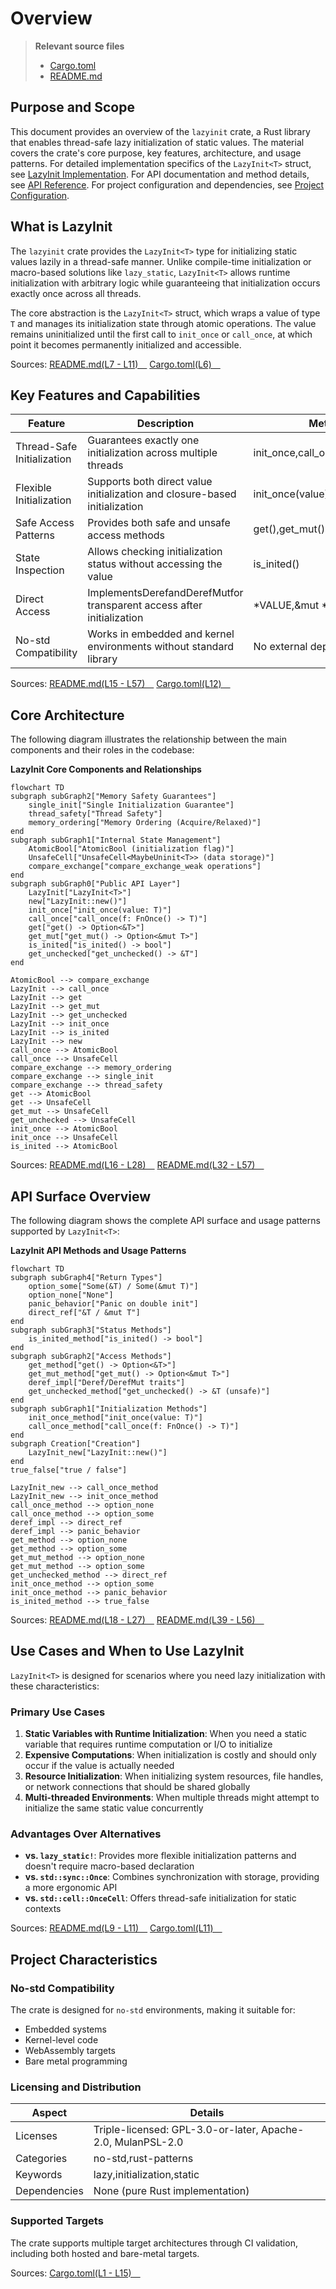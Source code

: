 # Overview

> **Relevant source files**
> * [Cargo.toml](https://github.com/arceos-org/lazyinit/blob/380d6b07/Cargo.toml)
> * [README.md](https://github.com/arceos-org/lazyinit/blob/380d6b07/README.md)

## Purpose and Scope

This document provides an overview of the `lazyinit` crate, a Rust library that enables thread-safe lazy initialization of static values. The material covers the crate's core purpose, key features, architecture, and usage patterns. For detailed implementation specifics of the `LazyInit<T>` struct, see [LazyInit Implementation](/arceos-org/lazyinit/2-lazyinitlesstgreater-implementation). For API documentation and method details, see [API Reference](/arceos-org/lazyinit/2.1-api-reference). For project configuration and dependencies, see [Project Configuration](/arceos-org/lazyinit/3-project-configuration).

## What is LazyInit

The `lazyinit` crate provides the `LazyInit<T>` type for initializing static values lazily in a thread-safe manner. Unlike compile-time initialization or macro-based solutions like `lazy_static`, `LazyInit<T>` allows runtime initialization with arbitrary logic while guaranteeing that initialization occurs exactly once across all threads.

The core abstraction is the `LazyInit<T>` struct, which wraps a value of type `T` and manages its initialization state through atomic operations. The value remains uninitialized until the first call to `init_once` or `call_once`, at which point it becomes permanently initialized and accessible.

Sources: [README.md(L7 - L11)&emsp;](https://github.com/arceos-org/lazyinit/blob/380d6b07/README.md#L7-L11) [Cargo.toml(L6)&emsp;](https://github.com/arceos-org/lazyinit/blob/380d6b07/Cargo.toml#L6-L6)

## Key Features and Capabilities

|Feature|Description|Methods|
| --- | --- | --- |
|Thread-Safe Initialization|Guarantees exactly one initialization across multiple threads|init_once,call_once|
|Flexible Initialization|Supports both direct value initialization and closure-based initialization|init_once(value), `call_once(|
|Safe Access Patterns|Provides both safe and unsafe access methods|get(),get_mut(),get_unchecked()|
|State Inspection|Allows checking initialization status without accessing the value|is_inited()|
|Direct Access|ImplementsDerefandDerefMutfor transparent access after initialization|*VALUE,&mut *VALUE|
|No-std Compatibility|Works in embedded and kernel environments without standard library|No external dependencies|

Sources: [README.md(L15 - L57)&emsp;](https://github.com/arceos-org/lazyinit/blob/380d6b07/README.md#L15-L57) [Cargo.toml(L12)&emsp;](https://github.com/arceos-org/lazyinit/blob/380d6b07/Cargo.toml#L12-L12)

## Core Architecture

The following diagram illustrates the relationship between the main components and their roles in the codebase:

**LazyInit Core Components and Relationships**

```mermaid
flowchart TD
subgraph subGraph2["Memory Safety Guarantees"]
    single_init["Single Initialization Guarantee"]
    thread_safety["Thread Safety"]
    memory_ordering["Memory Ordering (Acquire/Relaxed)"]
end
subgraph subGraph1["Internal State Management"]
    AtomicBool["AtomicBool (initialization flag)"]
    UnsafeCell["UnsafeCell<MaybeUninit<T>> (data storage)"]
    compare_exchange["compare_exchange_weak operations"]
end
subgraph subGraph0["Public API Layer"]
    LazyInit["LazyInit<T>"]
    new["LazyInit::new()"]
    init_once["init_once(value: T)"]
    call_once["call_once(f: FnOnce() -> T)"]
    get["get() -> Option<&T>"]
    get_mut["get_mut() -> Option<&mut T>"]
    is_inited["is_inited() -> bool"]
    get_unchecked["get_unchecked() -> &T"]
end

AtomicBool --> compare_exchange
LazyInit --> call_once
LazyInit --> get
LazyInit --> get_mut
LazyInit --> get_unchecked
LazyInit --> init_once
LazyInit --> is_inited
LazyInit --> new
call_once --> AtomicBool
call_once --> UnsafeCell
compare_exchange --> memory_ordering
compare_exchange --> single_init
compare_exchange --> thread_safety
get --> AtomicBool
get --> UnsafeCell
get_mut --> UnsafeCell
get_unchecked --> UnsafeCell
init_once --> AtomicBool
init_once --> UnsafeCell
is_inited --> AtomicBool
```

Sources: [README.md(L16 - L28)&emsp;](https://github.com/arceos-org/lazyinit/blob/380d6b07/README.md#L16-L28) [README.md(L32 - L57)&emsp;](https://github.com/arceos-org/lazyinit/blob/380d6b07/README.md#L32-L57)

## API Surface Overview

The following diagram shows the complete API surface and usage patterns supported by `LazyInit<T>`:

**LazyInit API Methods and Usage Patterns**

```mermaid
flowchart TD
subgraph subGraph4["Return Types"]
    option_some["Some(&T) / Some(&mut T)"]
    option_none["None"]
    panic_behavior["Panic on double init"]
    direct_ref["&T / &mut T"]
end
subgraph subGraph3["Status Methods"]
    is_inited_method["is_inited() -> bool"]
end
subgraph subGraph2["Access Methods"]
    get_method["get() -> Option<&T>"]
    get_mut_method["get_mut() -> Option<&mut T>"]
    deref_impl["Deref/DerefMut traits"]
    get_unchecked_method["get_unchecked() -> &T (unsafe)"]
end
subgraph subGraph1["Initialization Methods"]
    init_once_method["init_once(value: T)"]
    call_once_method["call_once(f: FnOnce() -> T)"]
end
subgraph Creation["Creation"]
    LazyInit_new["LazyInit::new()"]
end
true_false["true / false"]

LazyInit_new --> call_once_method
LazyInit_new --> init_once_method
call_once_method --> option_none
call_once_method --> option_some
deref_impl --> direct_ref
deref_impl --> panic_behavior
get_method --> option_none
get_method --> option_some
get_mut_method --> option_none
get_mut_method --> option_some
get_unchecked_method --> direct_ref
init_once_method --> option_some
init_once_method --> panic_behavior
is_inited_method --> true_false
```

Sources: [README.md(L18 - L27)&emsp;](https://github.com/arceos-org/lazyinit/blob/380d6b07/README.md#L18-L27) [README.md(L39 - L56)&emsp;](https://github.com/arceos-org/lazyinit/blob/380d6b07/README.md#L39-L56)

## Use Cases and When to Use LazyInit

`LazyInit<T>` is designed for scenarios where you need lazy initialization with these characteristics:

### Primary Use Cases

1. **Static Variables with Runtime Initialization**: When you need a static variable that requires runtime computation or I/O to initialize
2. **Expensive Computations**: When initialization is costly and should only occur if the value is actually needed
3. **Resource Initialization**: When initializing system resources, file handles, or network connections that should be shared globally
4. **Multi-threaded Environments**: When multiple threads might attempt to initialize the same static value concurrently

### Advantages Over Alternatives

* **vs. `lazy_static!`**: Provides more flexible initialization patterns and doesn't require macro-based declaration
* **vs. `std::sync::Once`**: Combines synchronization with storage, providing a more ergonomic API
* **vs. `std::cell::OnceCell`**: Offers thread-safe initialization for static contexts

Sources: [README.md(L9 - L11)&emsp;](https://github.com/arceos-org/lazyinit/blob/380d6b07/README.md#L9-L11) [Cargo.toml(L11)&emsp;](https://github.com/arceos-org/lazyinit/blob/380d6b07/Cargo.toml#L11-L11)

## Project Characteristics

### No-std Compatibility

The crate is designed for `no-std` environments, making it suitable for:

* Embedded systems
* Kernel-level code
* WebAssembly targets
* Bare metal programming

### Licensing and Distribution

|Aspect|Details|
| --- | --- |
|Licenses|Triple-licensed: GPL-3.0-or-later, Apache-2.0, MulanPSL-2.0|
|Categories|no-std,rust-patterns|
|Keywords|lazy,initialization,static|
|Dependencies|None (pure Rust implementation)|

### Supported Targets

The crate supports multiple target architectures through CI validation, including both hosted and bare-metal targets.

Sources: [Cargo.toml(L1 - L15)&emsp;](https://github.com/arceos-org/lazyinit/blob/380d6b07/Cargo.toml#L1-L15)